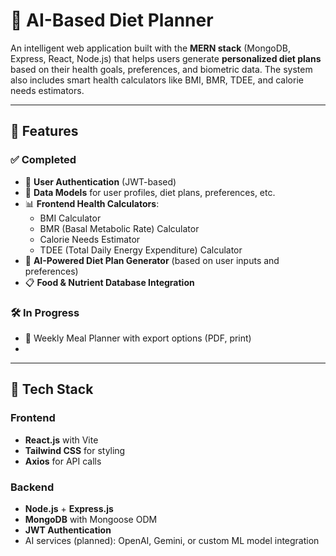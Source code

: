 # 🥗 AI-Based Diet Planner

An intelligent web application built with the **MERN stack** (MongoDB, Express, React, Node.js) that helps users generate **personalized diet plans** based on their health goals, preferences, and biometric data. The system also includes smart health calculators like BMI, BMR, TDEE, and calorie needs estimators.

---

## 🚀 Features

### ✅ Completed
- 🔐 **User Authentication** (JWT-based)
- 🧠 **Data Models** for user profiles, diet plans, preferences, etc.
- 📊 **Frontend Health Calculators**:
  - BMI Calculator
  - BMR (Basal Metabolic Rate) Calculator
  - Calorie Needs Estimator
  - TDEE (Total Daily Energy Expenditure) Calculator
- 🤖 **AI-Powered Diet Plan Generator** (based on user inputs and preferences)
- 📋 **Food & Nutrient Database Integration**

### 🛠️ In Progress
- 🧾 Weekly Meal Planner with export options (PDF, print)
- 
---

## 🧰 Tech Stack

### Frontend
- **React.js** with Vite
- **Tailwind CSS** for styling
- **Axios** for API calls

### Backend
- **Node.js** + **Express.js**
- **MongoDB** with Mongoose ODM
- **JWT Authentication**
- AI services (planned): OpenAI, Gemini, or custom ML model integration

